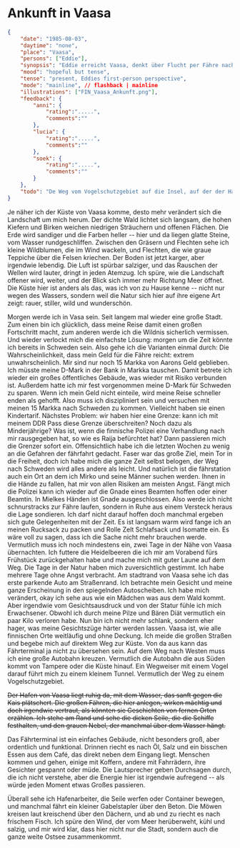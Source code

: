 # Ankunft in Vaasa

```json
{
    "date": "1985-08-03",
    "daytime": "none",
    "place": "Vaasa",
    "persons": ["Eddie"],
    "synopsis": "Eddie erreicht Vaasa, denkt über Flucht per Fähre nach und sondiert vorsichtig das Fährterminal.",
    "mood": "hopeful but tense",
    "tense": "present, Eddies first-person perspective",
    "mode": "mainline", // flashback | mainline
    "illustrations": ["FIN_Vaasa_Ankunft.png"],
    "feedback": {
        "anni": {
            "rating":".....",
            "comments":""
        },
        "lucia": {
            "rating":".....",
            "comments":""
        },
        "soek": {
            "rating":".....",
            "comments":""
        }
    },
    "todo": "De Weg vom Vogelschutzgebiet auf die Insel, auf der der Hafen liegt, fehlt. Der Hafen liegt nicht in der Innenstadr. Die letzte Passage braucht von viel Überarbeitung"
}
```

Je näher ich der Küste von Vaasa komme, desto mehr verändert sich die
Landschaft um mich herum. Der dichte Wald lichtet sich langsam, die
hohen Kiefern und Birken weichen niedrigen Sträuchern und offenen
Flächen. Die Erde wird sandiger und die Farben heller -- hier und da
liegen glatte Steine, vom Wasser rundgeschliffen. Zwischen den Gräsern
und Flechten sehe ich kleine Wildblumen, die im Wind wackeln, und
Flechten, die wie graue Teppiche über die Felsen kriechen. Der Boden ist
jetzt karger, aber irgendwie lebendig. Die Luft ist spürbar salziger,
und das Rauschen der Wellen wird lauter, dringt in jeden Atemzug. Ich
spüre, wie die Landschaft offener wird, weiter, und der Blick sich immer
mehr Richtung Meer öffnet. Die Küste hier ist anders als das, was ich
von zu Hause kenne -- nicht nur wegen des Wassers, sondern weil die
Natur sich hier auf ihre eigene Art zeigt: rauer, stiller, wild und
wunderschön.

Morgen werde ich in Vasa sein. Seit langem mal wieder eine große Stadt.
Zum einen bin ich glücklich, dass meine Reise damit einen großen
Fortschritt macht, zum anderen werde ich die Wildnis sicherlich
vermissen. Und wieder verlockt mich die einfachste Lösung: morgen um die
Zeit könnte ich bereits in Schweden sein. Also gehe ich die Varianten
einmal durch: Die Wahrscheinlichkeit, dass mein Geld für die Fähre
reicht: extrem unwahrscheinlich. Mir sind nur noch 15 Markka von Aarons
Geld geblieben. Ich müsste meine D-Mark in der Bank in Markka tauschen.
Damit betrete ich wieder ein großes öffentliches Gebäude, was wieder mit
Risiko verbunden ist. Außerdem hatte ich mir fest vorgenommen meine
D-Mark für Schweden zu sparen. Wenn ich mein Geld nicht einteile, wird
meine Reise schneller enden als gehofft. Also muss ich diszipliniert
sein und versuchen mit meinen 15 Markka nach Schweden zu kommen.
Vielleicht haben sie einen Kindertarif. Nächstes Problem: wir haben hier
eine Grenze: kann ich mit meinem DDR Pass diese Grenze überschreiten?
Noch dazu als Minderjährige? Was ist, wenn die finnische Polizei eine
Verhandlung nach mir rausgegeben hat, so wie es Raija befürchtet hat?
Dann passieren mich die Grenzer sofort ein. Offensichtlich habe ich die
letzten Wochen zu wenig an die Gefahren der fährfahrt gedacht. Faser war
das große Ziel, mein Tor in die Freiheit, doch ich habe mich die ganze
Zeit selbst belogen, der Weg nach Schweden wird alles andere als leicht.
Und natürlich ist die fährstation auch ein Ort an dem ich Mirko und
seine Männer suchen werden. Ihnen in die Hände zu fallen, hat mir von
allen Risiken am meisten Angst. Fängt mich die Polizei kann ich wieder
auf die Gnade eines Beamten hoffen oder einer Beamtin. In Mielkes Händen
ist Gnade ausgeschlossen. Also werde ich nicht schnurstracks zur Fähre
laufen, sondern in Ruhe aus einem Versteck heraus die Lage sondieren.
Ich darf nicht darauf hoffen doch manchmal ergeben sich gute
Gelegenheiten mit der Zeit. Es ist langsam warm wird fange ich an meinen
Rucksack zu packen und Rolle Zelt Schlafsack und Isomatte ein. Es wäre
voll zu sagen, dass ich die Sache nicht mehr brauchen werde. Vermutlich
muss ich noch mindestens ein, zwei Tage in der Nähe von Vaasa
übernachten. Ich futtere die Heidelbeeren die ich mir am Vorabend fürs
Frühstück zurückgehalten habe und mache mich mit guter Laune auf dem
Weg. Die Tage in der Natur haben mich zuversichtlich gestimmt. Ich habe
mehrere Tage ohne Angst verbracht. Am stadtrand von Vaasa sehe ich das
erste parkende Auto am Straßenrand. Ich betrachte mein Gesicht und meine
ganze Erscheinung in den spiegelnden Autoscheiben. Ich habe mich
verändert, okay ich sehe aus wie ein Mädchen was aus dem Wald kommt.
Aber irgendwie vom Gesichtsausdruck und von der Statur fühle ich mich
Erwachsener. Obwohl ich durch meine Pilze und Bären Diät vermutlich ein
paar Kilo verloren habe. Nun bin ich nicht mehr schlank, sondern eher
hager, was meine Gesichtszüge härter werden lassen. Vaasa ist, wie alle
finnischen Orte weitläufig und ohne Deckung. Ich meide die großen
Straßen und begebe mich auf direktem Weg zur Küste. Von da aus kann das
Fährterminal ja nicht zu übersehen sein. Auf dem Weg nach Westen muss
ich eine große Autobahn kreuzen. Vermutlich die Autobahn die aus Süden
kommt von Tampere oder die Küste hinauf. Ein Wegweiser mit einem Vogel
darauf führt mich zu einem kleinem Tunnel. Vermutlich der Weg zu einem
Vogelschutzgebiet.

~~Der Hafen von Vaasa liegt ruhig da, mit dem Wasser, das sanft gegen
die Kais plätschert. Die großen Fähren, die hier anlegen, wirken mächtig
und doch irgendwie vertraut, als könnten sie Geschichten von fernen
Orten erzählen. Ich stehe am Rand und sehe die dicken Seile, die die
Schiffe festhalten, und den grauen Nebel, der manchmal über dem Wasser
hängt.~~

Das Fährterminal ist ein einfaches Gebäude, nicht besonders groß, aber
ordentlich und funktional. Drinnen riecht es nach Öl, Salz und ein
bisschen Essen aus dem Café, das direkt neben dem Eingang liegt.
Menschen kommen und gehen, einige mit Koffern, andere mit Fahrrädern,
ihre Gesichter gespannt oder müde. Die Lautsprecher geben Durchsagen
durch, die ich nicht verstehe, aber die Energie hier ist irgendwie
aufregend -- als würde jeden Moment etwas Großes passieren.

Überall sehe ich Hafenarbeiter, die Seile werfen oder Container bewegen,
und manchmal fährt ein kleiner Gabelstapler über den Beton. Die Möwen
kreisen laut kreischend über den Dächern, und ab und zu riecht es nach
frischem Fisch. Ich spüre den Wind, der vom Meer herüberweht, kühl und
salzig, und mir wird klar, dass hier nicht nur die Stadt, sondern auch
die ganze weite Ostsee zusammenkommt.
